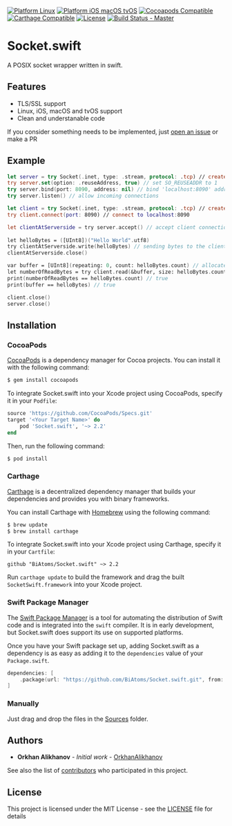 [![Platform Linux](https://img.shields.io/badge/platform-linux-brightgreen.svg)](#)
[![Platform iOS macOS tvOS](https://img.shields.io/cocoapods/p/Socket.swift.svg?style=flat)](https://github.com/BiAtoms/Socket.swift)
[![Cocoapods Compatible](https://img.shields.io/cocoapods/v/Socket.swift.svg)](https://cocoapods.org/pods/Socket.swift)
[![Carthage Compatible](https://img.shields.io/badge/carthage-compatible-brightgreen.svg?style=flat)](https://github.com/Carthage/Carthage)
[![License](https://img.shields.io/github/license/BiAtoms/Socket.swift.svg)](https://github.com/BiAtoms/Socket.swift/blob/master/LICENSE)
[![Build Status - Master](https://travis-ci.org/BiAtoms/Socket.swift.svg?branch=master)](https://travis-ci.org/BiAtoms/Socket.swift)

# Socket.swift

A POSIX socket wrapper written in swift.

## Features
 
- TLS/SSL support
- Linux, iOS, macOS and tvOS support
- Clean and understanable code


If you consider something needs to be implemented, just [open an issue](https://github.com/BiAtoms/Socket.swift/issues/new) or make a PR


## Example
```swift
let server = try Socket(.inet, type: .stream, protocol: .tcp) // create server socket
try server.set(option: .reuseAddress, true) // set SO_REUSEADDR to 1
try server.bind(port: 8090, address: nil) // bind 'localhost:8090' address to the socket
try server.listen() // allow incoming connections

let client = try Socket(.inet, type: .stream, protocol: .tcp) // create client socket
try client.connect(port: 8090) // connect to localhost:8090

let clientAtServerside = try server.accept() // accept client connection
 
let helloBytes = ([UInt8])("Hello World".utf8)
try clientAtServerside.write(helloBytes) // sending bytes to the client
clientAtServerside.close()

var buffer = [UInt8](repeating: 0, count: helloBytes.count) // allocate buffer
let numberOfReadBytes = try client.read(&buffer, size: helloBytes.count)
print(numberOfReadBytes == helloBytes.count) // true
print(buffer == helloBytes) // true

client.close()
server.close()
```

## Installation

### CocoaPods

[CocoaPods](http://cocoapods.org) is a dependency manager for Cocoa projects. You can install it with the following command:

```bash
$ gem install cocoapods
```

To integrate Socket.swift into your Xcode project using CocoaPods, specify it in your `Podfile`:

```ruby
source 'https://github.com/CocoaPods/Specs.git'
target '<Your Target Name>' do
    pod 'Socket.swift', '~> 2.2'
end
```

Then, run the following command:

```bash
$ pod install
```

### Carthage

[Carthage](https://github.com/Carthage/Carthage) is a decentralized dependency manager that builds your dependencies and provides you with binary frameworks.

You can install Carthage with [Homebrew](http://brew.sh/) using the following command:

```bash
$ brew update
$ brew install carthage
```

To integrate Socket.swift into your Xcode project using Carthage, specify it in your `Cartfile`:

```ogdl
github "BiAtoms/Socket.swift" ~> 2.2
```

Run `carthage update` to build the framework and drag the built `SocketSwift.framework` into your Xcode project.

### Swift Package Manager

The [Swift Package Manager](https://swift.org/package-manager/) is a tool for automating the distribution of Swift code and is integrated into the `swift` compiler. It is in early development, but Socket.swift does support its use on supported platforms. 

Once you have your Swift package set up, adding Socket.swift as a dependency is as easy as adding it to the `dependencies` value of your `Package.swift`.

```swift
dependencies: [
    .package(url: "https://github.com/BiAtoms/Socket.swift.git", from: "2.0.0")
]
```

### Manually
Just drag and drop the files in the [Sources](https://github.com/BiAtoms/Socket.swift/blob/master/Sources) folder.

## Authors

* **Orkhan Alikhanov** - *Initial work* - [OrkhanAlikhanov](https://github.com/OrkhanAlikhanov)

See also the list of [contributors](https://github.com/BiAtoms/Socket.swift/contributors) who participated in this project.

## License

This project is licensed under the MIT License - see the [LICENSE](https://github.com/BiAtoms/Socket.swift/blob/master/LICENSE) file for details
